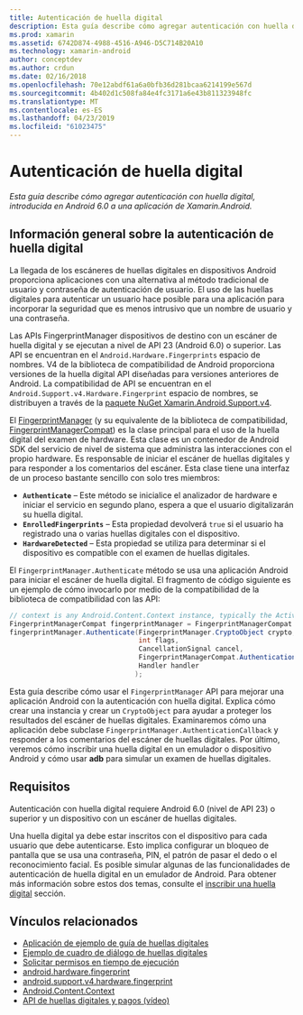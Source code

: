 ```yaml
---
title: Autenticación de huella digital
description: Esta guía describe cómo agregar autenticación con huella digital, introducida en Android 6.0 a una aplicación de Xamarin.Android.
ms.prod: xamarin
ms.assetid: 6742D874-4988-4516-A946-D5C714B20A10
ms.technology: xamarin-android
author: conceptdev
ms.author: crdun
ms.date: 02/16/2018
ms.openlocfilehash: 70e12abdf61a6a0bfb36d281bcaa6214199e567d
ms.sourcegitcommit: 4b402d1c508fa84e4fc3171a6e43b811323948fc
ms.translationtype: MT
ms.contentlocale: es-ES
ms.lasthandoff: 04/23/2019
ms.locfileid: "61023475"
---
```

# <a name="fingerprint-authentication"></a>Autenticación de huella digital

_Esta guía describe cómo agregar autenticación con huella digital, introducida en Android 6.0 a una aplicación de Xamarin.Android._


## <a name="fingerprint-authentication-overview"></a>Información general sobre la autenticación de huella digital

La llegada de los escáneres de huellas digitales en dispositivos Android proporciona aplicaciones con una alternativa al método tradicional de usuario y contraseña de autenticación de usuario. El uso de las huellas digitales para autenticar un usuario hace posible para una aplicación para incorporar la seguridad que es menos intrusivo que un nombre de usuario y una contraseña.

Las APIs FingerprintManager dispositivos de destino con un escáner de huella digital y se ejecutan a nivel de API 23 (Android 6.0) o superior. Las API se encuentran en el `Android.Hardware.Fingerprints` espacio de nombres. V4 de la biblioteca de compatibilidad de Android proporciona versiones de la huella digital API diseñadas para versiones anteriores de Android. La compatibilidad de API se encuentran en el `Android.Support.v4.Hardware.Fingerprint` espacio de nombres, se distribuyen a través de la [paquete NuGet Xamarin.Android.Support.v4](https://www.nuget.org/packages/Xamarin.Android.Support.v4/).

El [FingerprintManager](https://developer.android.com/reference/android/hardware/fingerprint/FingerprintManager.html) (y su equivalente de la biblioteca de compatibilidad, [FingerprintManagerCompat](https://developer.android.com/reference/android/support/v4/hardware/fingerprint/FingerprintManagerCompat.html)) es la clase principal para el uso de la huella digital del examen de hardware. Esta clase es un contenedor de Android SDK del servicio de nivel de sistema que administra las interacciones con el propio hardware. Es responsable de iniciar el escáner de huellas digitales y para responder a los comentarios del escáner. Esta clase tiene una interfaz de un proceso bastante sencillo con solo tres miembros:

* **`Authenticate`** &ndash; Este método se inicialice el analizador de hardware e iniciar el servicio en segundo plano, espera a que el usuario digitalizarán su huella digital.
* **`EnrolledFingerprints`** &ndash; Esta propiedad devolverá `true` si el usuario ha registrado una o varias huellas digitales con el dispositivo.
* **`HardwareDetected`** &ndash; Esta propiedad se utiliza para determinar si el dispositivo es compatible con el examen de huellas digitales.

El `FingerprintManager.Authenticate` método se usa una aplicación Android para iniciar el escáner de huella digital. El fragmento de código siguiente es un ejemplo de cómo invocarlo por medio de la compatibilidad de la biblioteca de compatibilidad con las API:

```csharp
// context is any Android.Content.Context instance, typically the Activity 
FingerprintManagerCompat fingerprintManager = FingerprintManagerCompat.From(context);
fingerprintManager.Authenticate(FingerprintManager.CryptoObject crypto,
                                int flags,
                                CancellationSignal cancel,
                                FingerprintManagerCompat.AuthenticationCallback callback,
                                Handler handler
                               );
```

Esta guía describe cómo usar el `FingerprintManager` API para mejorar una aplicación Android con la autenticación con huella digital. Explica cómo crear una instancia y crear un `CryptoObject` para ayudar a proteger los resultados del escáner de huellas digitales. Examinaremos cómo una aplicación debe subclase `FingerprintManager.AuthenticationCallback` y responder a los comentarios del escáner de huellas digitales. Por último, veremos cómo inscribir una huella digital en un emulador o dispositivo Android y cómo usar **adb** para simular un examen de huellas digitales.

## <a name="requirements"></a>Requisitos

Autenticación con huella digital requiere Android 6.0 (nivel de API 23) o superior y un dispositivo con un escáner de huellas digitales. 

Una huella digital ya debe estar inscritos con el dispositivo para cada usuario que debe autenticarse. Esto implica configurar un bloqueo de pantalla que se usa una contraseña, PIN, el patrón de pasar el dedo o el reconocimiento facial. Es posible simular algunas de las funcionalidades de autenticación de huella digital en un emulador de Android.  Para obtener más información sobre estos dos temas, consulte el [inscribir una huella digital](enrolling-fingerprint.md) sección. 






## <a name="related-links"></a>Vínculos relacionados

- [Aplicación de ejemplo de guía de huellas digitales](https://developer.xamarin.com/samples/monodroid/FingerprintGuide/)
- [Ejemplo de cuadro de diálogo de huellas digitales](https://developer.xamarin.com/samples/monodroid/android-m/FingerprintDialog/)
- [Solicitar permisos en tiempo de ejecución](https://developer.android.com/training/permissions/requesting.html)
- [android.hardware.fingerprint](https://developer.android.com/reference/android/hardware/fingerprint/package-summary.html)
- [android.support.v4.hardware.fingerprint](https://developer.android.com/reference/android/support/v4/hardware/fingerprint/package-summary.html)
- [Android.Content.Context](https://developer.xamarin.com/api/type/Android.Content.Context/)
- [API de huellas digitales y pagos (vídeo)](https://youtu.be/VOn7VrTRlA4)

